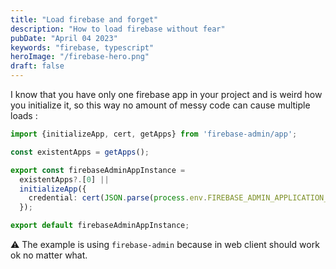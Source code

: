 ```yaml
---
title: "Load firebase and forget"
description: "How to load firebase without fear"
pubDate: "April 04 2023"
keywords: "firebase, typescript"
heroImage: "/firebase-hero.png"
draft: false
---
```


I know that you have only one firebase app in your project and is weird how you initialize it, so this way no amount of messy code can cause multiple loads :
```typescript
import {initializeApp, cert, getApps} from 'firebase-admin/app';

const existentApps = getApps();

export const firebaseAdminAppInstance =
  existentApps?.[0] ||
  initializeApp({
    credential: cert(JSON.parse(process.env.FIREBASE_ADMIN_APPLICATION_CREDENTIALS || '{}')),
  });

export default firebaseAdminAppInstance;
```

⚠️ The example is using `firebase-admin` because in web client should work ok no matter what.
